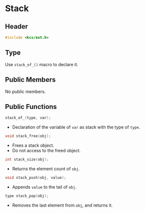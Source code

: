 
# Stack

## Header

```c
#include <kcs/ext.h>
```

## Type

Use `stack_of_()` macro to declare it.

## Public Members

No public members.

## Public Functions

```c
stack_of_(type, var);
```
*   Declaration of the variable of `var` as stack with the type of `type`.

```c
void stack_free(obj);
```
*   Frees a stack object.
*   Do not access to the freed object.

```c
int stack_size(obj);
```
*   Returns the element count of `obj`.

```c
void stack_push(obj, value);
```
*   Appends `value` to the tail of `obj`.

```c
type stack_pop(obj);
```
*   Removes the last element from `obj`, and returns it.
